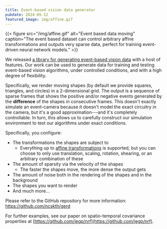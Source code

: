```yaml
---
title: Event-based vision data generator
pubdate: 2024-05-12
featured_image: img/affine.gif
---
```


{{< figure src="/img/affine.gif" alt="Event based data moving" caption="The event based dataset can control arbitrary affine transformations and outputs very sparse data, perfect for training event-driven neural network models." >}}

We released [a library for generating event-based vision data](https://github.com/ncskth/gerd) with a host of features.
Our work can be used to generate data for training and testing event-based vision algorithms, under controlled conditions, and with a high degree of flexibility.

Specifically, we render moving shapes (by default we provide squares, triangles, and circles) in a 2-dimensional grid.
The output is a sequence of sparse frames that shows the positive and/or negative events generated by the **difference** of the shapes in consecutive frames.
This doesn't exactly simulate an event-camera because it doesn't model the exact circuitry in the camera, but it's a good approximation---and it's completely controllable.
In turn, this allows us to carefully construct our simulation environment to test our algorithms under exact conditions.

Specifically, you configure:
* The transformations the shapes are subject to
  * Everything up to [affine transformations](https://en.wikipedia.org/wiki/Affine_transformation) is supported, but you can choose to only use translation, scaling, rotation, shearing, or an arbitrary combination of these
* The amount of sparsity via the velocity of the shapes
    * The faster the shapes move, the more dense the output gets
* The amount of noise both in the rendering of the shapes and in the background
* The shapes you want to render
* And much more...

Please refer to the GitHub repository for more information: https://github.com/ncskth/gerd

For further examples, see our paper on spatio-temporal covariance properties at [https://github.com/jegp/nrf](https://github.com/jegp/nrf).